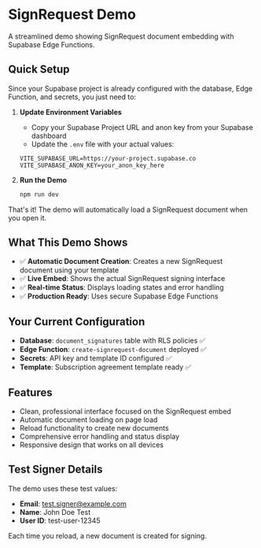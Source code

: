 # SignRequest Demo

A streamlined demo showing SignRequest document embedding with Supabase Edge Functions.

## Quick Setup

Since your Supabase project is already configured with the database, Edge Function, and secrets, you just need to:

1. **Update Environment Variables**
   - Copy your Supabase Project URL and anon key from your Supabase dashboard
   - Update the `.env` file with your actual values:
   ```env
   VITE_SUPABASE_URL=https://your-project.supabase.co
   VITE_SUPABASE_ANON_KEY=your_anon_key_here
   ```

2. **Run the Demo**
   ```bash
   npm run dev
   ```

That's it! The demo will automatically load a SignRequest document when you open it.

## What This Demo Shows

- ✅ **Automatic Document Creation**: Creates a new SignRequest document using your template
- ✅ **Live Embed**: Shows the actual SignRequest signing interface
- ✅ **Real-time Status**: Displays loading states and error handling
- ✅ **Production Ready**: Uses secure Supabase Edge Functions

## Your Current Configuration

- **Database**: `document_signatures` table with RLS policies ✅
- **Edge Function**: `create-signrequest-document` deployed ✅
- **Secrets**: API key and template ID configured ✅
- **Template**: Subscription agreement template ready ✅

## Features

- Clean, professional interface focused on the SignRequest embed
- Automatic document loading on page load
- Reload functionality to create new documents
- Comprehensive error handling and status display
- Responsive design that works on all devices

## Test Signer Details

The demo uses these test values:
- **Email**: test.signer@example.com
- **Name**: John Doe Test
- **User ID**: test-user-12345

Each time you reload, a new document is created for signing.